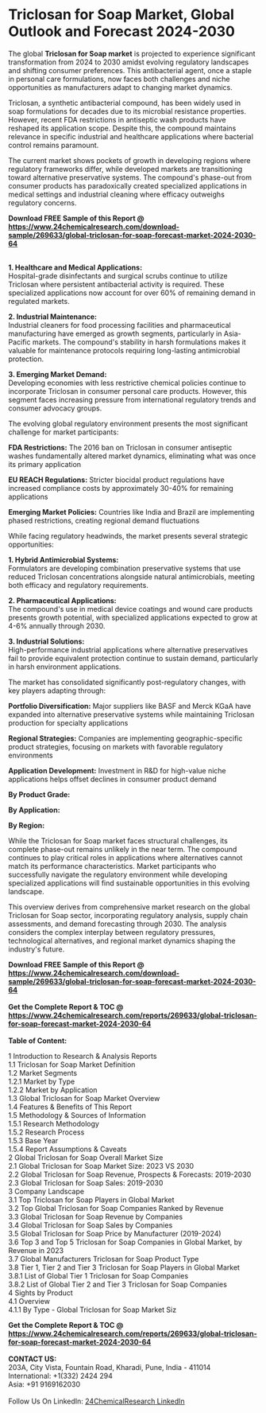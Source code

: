 <h1>Triclosan for Soap Market, Global Outlook and Forecast 2024-2030</h1><p>The global <strong>Triclosan for Soap market</strong> is projected to experience significant transformation from 2024 to 2030 amidst evolving regulatory landscapes and shifting consumer preferences. This antibacterial agent, once a staple in personal care formulations, now faces both challenges and niche opportunities as manufacturers adapt to changing market dynamics.</p><p>Triclosan, a synthetic antibacterial compound, has been widely used in soap formulations for decades due to its microbial resistance properties. However, recent FDA restrictions in antiseptic wash products have reshaped its application scope. Despite this, the compound maintains relevance in specific industrial and healthcare applications where bacterial control remains paramount.</p><p>The current market shows pockets of growth in developing regions where regulatory frameworks differ, while developed markets are transitioning toward alternative preservative systems. The compound's phase-out from consumer products has paradoxically created specialized applications in medical settings and industrial cleaning where efficacy outweighs regulatory concerns.</p><div><b>Download FREE Sample of this Report @ 
            <a href="https://www.24chemicalresearch.com/download-sample/269633/global-triclosan-for-soap-forecast-market-2024-2030-64">
            https://www.24chemicalresearch.com/download-sample/269633/global-triclosan-for-soap-forecast-market-2024-2030-64</a></b></div><br><p><strong>1. Healthcare and Medical Applications:</strong><br>
Hospital-grade disinfectants and surgical scrubs continue to utilize Triclosan where persistent antibacterial activity is required. These specialized applications now account for over 60% of remaining demand in regulated markets.</p><p><strong>2. Industrial Maintenance:</strong><br>
Industrial cleaners for food processing facilities and pharmaceutical manufacturing have emerged as growth segments, particularly in Asia-Pacific markets. The compound's stability in harsh formulations makes it valuable for maintenance protocols requiring long-lasting antimicrobial protection.</p><p><strong>3. Emerging Market Demand:</strong><br>
Developing economies with less restrictive chemical policies continue to incorporate Triclosan in consumer personal care products. However, this segment faces increasing pressure from international regulatory trends and consumer advocacy groups.</p><p>The evolving global regulatory environment presents the most significant challenge for market participants:</p><p><strong>FDA Restrictions:</strong> The 2016 ban on Triclosan in consumer antiseptic washes fundamentally altered market dynamics, eliminating what was once its primary application</p><p><strong>EU REACH Regulations:</strong> Stricter biocidal product regulations have increased compliance costs by approximately 30-40% for remaining applications</p><p><strong>Emerging Market Policies:</strong> Countries like India and Brazil are implementing phased restrictions, creating regional demand fluctuations</p><p>While facing regulatory headwinds, the market presents several strategic opportunities:</p><p><strong>1. Hybrid Antimicrobial Systems:</strong><br>
Formulators are developing combination preservative systems that use reduced Triclosan concentrations alongside natural antimicrobials, meeting both efficacy and regulatory requirements.</p><p><strong>2. Pharmaceutical Applications:</strong><br>
The compound's use in medical device coatings and wound care products presents growth potential, with specialized applications expected to grow at 4-6% annually through 2030.</p><p><strong>3. Industrial Solutions:</strong><br>
High-performance industrial applications where alternative preservatives fail to provide equivalent protection continue to sustain demand, particularly in harsh environment applications.</p><p>The market has consolidated significantly post-regulatory changes, with key players adapting through:</p><p><strong>Portfolio Diversification:</strong> Major suppliers like BASF and Merck KGaA have expanded into alternative preservative systems while maintaining Triclosan production for specialty applications</p><p><strong>Regional Strategies:</strong> Companies are implementing geographic-specific product strategies, focusing on markets with favorable regulatory environments</p><p><strong>Application Development:</strong> Investment in R&amp;D for high-value niche applications helps offset declines in consumer product demand</p><p><strong>By Product Grade:</strong></p><p><strong>By Application:</strong></p><p><strong>By Region:</strong></p><p>While the Triclosan for Soap market faces structural challenges, its complete phase-out remains unlikely in the near term. The compound continues to play critical roles in applications where alternatives cannot match its performance characteristics. Market participants who successfully navigate the regulatory environment while developing specialized applications will find sustainable opportunities in this evolving landscape.</p><p>This overview derives from comprehensive market research on the global Triclosan for Soap sector, incorporating regulatory analysis, supply chain assessments, and demand forecasting through 2030. The analysis considers the complex interplay between regulatory pressures, technological alternatives, and regional market dynamics shaping the industry's future.</p><div><b>Download FREE Sample of this Report @ 
            <a href="https://www.24chemicalresearch.com/download-sample/269633/global-triclosan-for-soap-forecast-market-2024-2030-64">
            https://www.24chemicalresearch.com/download-sample/269633/global-triclosan-for-soap-forecast-market-2024-2030-64</a></b></div><br><div><b>Get the Complete Report & TOC @ 
            <a href="https://www.24chemicalresearch.com/reports/269633/global-triclosan-for-soap-forecast-market-2024-2030-64">
            https://www.24chemicalresearch.com/reports/269633/global-triclosan-for-soap-forecast-market-2024-2030-64</a></b></div><br>
            <b>Table of Content:</b><p>1 Introduction to Research & Analysis Reports<br />
    1.1 Triclosan for Soap Market Definition<br />
    1.2 Market Segments<br />
        1.2.1 Market by Type<br />
        1.2.2 Market by Application<br />
    1.3 Global Triclosan for Soap Market Overview<br />
    1.4 Features & Benefits of This Report<br />
    1.5 Methodology & Sources of Information<br />
        1.5.1 Research Methodology<br />
        1.5.2 Research Process<br />
        1.5.3 Base Year<br />
        1.5.4 Report Assumptions & Caveats<br />
2 Global Triclosan for Soap Overall Market Size<br />
    2.1 Global Triclosan for Soap Market Size: 2023 VS 2030<br />
    2.2 Global Triclosan for Soap Revenue, Prospects & Forecasts: 2019-2030<br />
    2.3 Global Triclosan for Soap Sales: 2019-2030<br />
3 Company Landscape<br />
    3.1 Top Triclosan for Soap Players in Global Market<br />
    3.2 Top Global Triclosan for Soap Companies Ranked by Revenue<br />
    3.3 Global Triclosan for Soap Revenue by Companies<br />
    3.4 Global Triclosan for Soap Sales by Companies<br />
    3.5 Global Triclosan for Soap Price by Manufacturer (2019-2024)<br />
    3.6 Top 3 and Top 5 Triclosan for Soap Companies in Global Market, by Revenue in 2023<br />
    3.7 Global Manufacturers Triclosan for Soap Product Type<br />
    3.8 Tier 1, Tier 2 and Tier 3 Triclosan for Soap Players in Global Market<br />
        3.8.1 List of Global Tier 1 Triclosan for Soap Companies<br />
        3.8.2 List of Global Tier 2 and Tier 3 Triclosan for Soap Companies<br />
4 Sights by Product<br />
    4.1 Overview<br />
        4.1.1 By Type - Global Triclosan for Soap Market Siz</p><div><b>Get the Complete Report & TOC @ 
            <a href="https://www.24chemicalresearch.com/reports/269633/global-triclosan-for-soap-forecast-market-2024-2030-64">
            https://www.24chemicalresearch.com/reports/269633/global-triclosan-for-soap-forecast-market-2024-2030-64</a></b></div><br><b>CONTACT US:</b><br>
            203A, City Vista, Fountain Road, Kharadi, Pune, India - 411014<br>
            International: +1(332) 2424 294<br>
            Asia: +91 9169162030 <br><br>
            Follow Us On LinkedIn: <a href="https://www.linkedin.com/company/24chemicalresearch/">24ChemicalResearch LinkedIn</a>